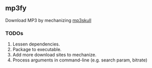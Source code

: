 ## mp3fy
Download MP3 by mechanizing [mp3skull](http://mp3skull.com)

### TODOs
1. Lessen dependencies.
2. Package to executable.
3. Add more download sites to mechanize.
4. Process arguments in command-line (e.g. search param, bitrate)
